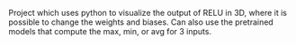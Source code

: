 Project which uses python to visualize the output of RELU in 3D, where it is possible to change the weights and biases.
Can also use the pretrained models that compute the max, min, or avg for 3 inputs.
